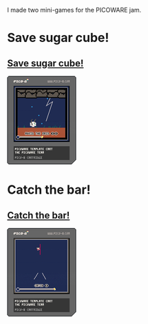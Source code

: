 I made two mini-games for the PICOWARE jam.

# Save sugar cube!

## [Save sugar cube!](https://cpiod.itch.io/picoware-save-sugar-cube)

![Cart picture](https://github.com/PFGimenez/picoware/blob/master/sugar_cube.p8.png)

# Catch the bar!

## [Catch the bar!](https://cpiod.itch.io/picoware-catch-the-bar)

![Cart picture](https://github.com/PFGimenez/picoware/blob/master/catch.p8.png)
